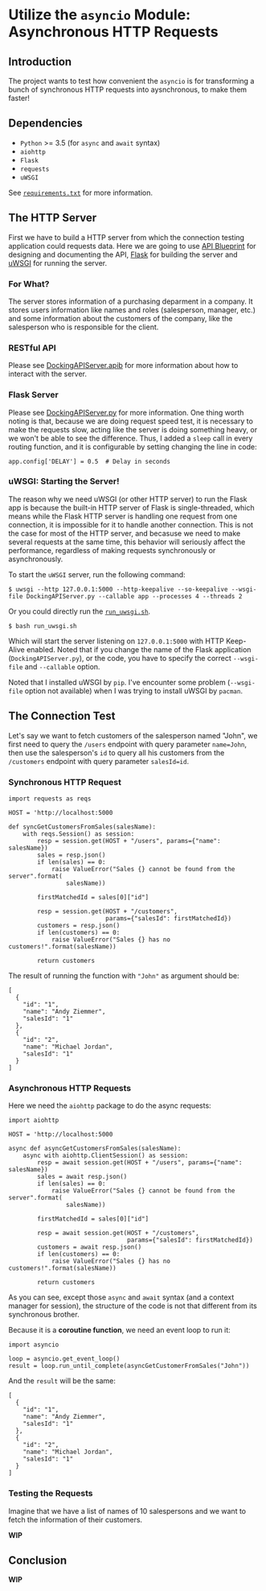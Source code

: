 # Utilize the `asyncio` Module: Asynchronous HTTP Requests

## Introduction

The project wants to test how convenient the `asyncio` is for transforming a bunch of synchronous HTTP requests into aysnchronous, to make them faster!

## Dependencies

* `Python` >= 3.5 (for `async` and `await` syntax)
* `aiohttp`
* `Flask`
* `requests`
* `uWSGI`

See [`requirements.txt`](./requirements.txt) for more information.

## The HTTP Server

First we have to build a HTTP server from which the connection testing application could requests data. Here we are going to use [API Blueprint](https://apiblueprint.org/) for designing and documenting the API, [Flask](http://flask.pocoo.org/docs/0.12/) for building the server and [uWSGI](https://uwsgi-docs.readthedocs.io/en/latest/) for running the server.

### For What?

The server stores information of a purchasing deparment in a company. It stores users information like names and roles (salesperson, manager, etc.) and some information about the customers of the company, like the salesperson who is responsible for the client.

### RESTful API

Please see [DockingAPIServer.apib](./DockingAPIServer.apib) for more information about how to interact with the server.

### Flask Server

Please see [DockingAPIServer.py](./DockingAPIServer.py) for more information. One thing worth noting is that, because we are doing request speed test, it is necessary to make the requests slow, acting like the server is doing something heavy, or we won't be able to see the difference. Thus, I added a `sleep` call in every routing function, and it is configurable by setting changing the line in code:

```
app.config['DELAY'] = 0.5  # Delay in seconds
```

### uWSGI: Starting the Server!

The reason why we need uWSGI (or other HTTP server) to run the Flask app is because the built-in HTTP server of Flask is single-threaded, which means while the Flask HTTP server is handling one request from one connection, it is impossible for it to handle another connection. This is not the case for most of the HTTP server, and becasuse we need to make several requests at the same time, this behavior will seriously affect the performance, regardless of making requests synchronously or asynchronously.

To start the `uWSGI` server, run the following command:

```
$ uwsgi --http 127.0.0.1:5000 --http-keepalive --so-keepalive --wsgi-file DockingAPIServer.py --callable app --processes 4 --threads 2
```

Or you could directly run the [`run_uwsgi.sh`](./run_uwsgi.sh).

```
$ bash run_uwsgi.sh
```

Which will start the server listening on `127.0.0.1:5000` with HTTP Keep-Alive enabled. Noted that if you change the name of the Flask application (`DockingAPIServer.py`), or the code, you have to specify the correct `--wsgi-file` and `--callable` option.

Noted that I installed uWSGI by `pip`. I've encounter some problem (`--wsgi-file` option not available) when I was trying to install uWSGI by `pacman`.

## The Connection Test

Let's say we want to fetch customers of the salesperson named "John", we first need to query the `/users` endpoint with query parameter `name=John`, then use the salesperson's `id` to query all his customers from the `/customers` endpoint with query parameter `salesId=id`.

### Synchronous HTTP Request

```
import requests as reqs

HOST = 'http://localhost:5000

def syncGetCustomersFromSales(salesName):
    with reqs.Session() as session:
        resp = session.get(HOST + "/users", params={"name": salesName})
        sales = resp.json()
        if len(sales) == 0:
            raise ValueError("Sales {} cannot be found from the server".format(
                salesName))

        firstMatchedId = sales[0]["id"]

        resp = session.get(HOST + "/customers",
                           params={"salesId": firstMatchedId})
        customers = resp.json()
        if len(customers) == 0:
            raise ValueError("Sales {} has no customers!".format(salesName))

        return customers
```

The result of running the function with `"John"` as argument should be:

```
[
  {
    "id": "1",
    "name": "Andy Ziemmer",
    "salesId": "1"
  },
  {
    "id": "2",
    "name": "Michael Jordan",
    "salesId": "1"
  }
]
```

### Asynchronous HTTP Requests

Here we need the `aiohttp` package to do the async requests:

```
import aiohttp

HOST = 'http://localhost:5000

async def asyncGetCustomersFromSales(salesName):
    async with aiohttp.ClientSession() as session:
        resp = await session.get(HOST + "/users", params={"name": salesName})
        sales = await resp.json()
        if len(sales) == 0:
            raise ValueError("Sales {} cannot be found from the server".format(
                salesName))

        firstMatchedId = sales[0]["id"]

        resp = await session.get(HOST + "/customers",
                                 params={"salesId": firstMatchedId})
        customers = await resp.json()
        if len(customers) == 0:
            raise ValueError("Sales {} has no customers!".format(salesName))

        return customers
```

As you can see, except those `async` and `await` syntax (and a context manager for session), the structure of the code is not that different from its synchronous brother.

Because it is a **coroutine function**, we need an event loop to run it:

```
import asyncio

loop = asyncio.get_event_loop()
result = loop.run_until_complete(asyncGetCustomerFromSales("John"))
```

And the `result` will be the same:

```
[
  {
    "id": "1",
    "name": "Andy Ziemmer",
    "salesId": "1"
  },
  {
    "id": "2",
    "name": "Michael Jordan",
    "salesId": "1"
  }
]
```

### Testing the Requests

Imagine that we have a list of names of 10 salespersons and we want to fetch the information of their customers.

**WIP**

## Conclusion

**WIP**
